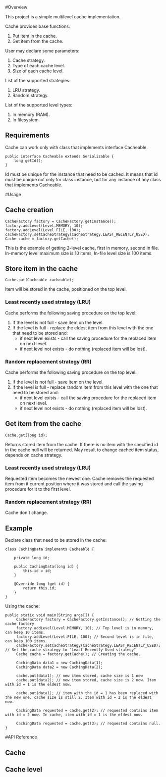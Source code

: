 
#Overview

This project is a simple multilevel cache implementation.

Cache provides base functions:

1. Put item in the cache.
2. Get item from the cache.

User may declare some parameters:

1. Cache strategy.
2. Type of each cache level.
3. Size of each cache level.

List of the supported strategies:

1. LRU strategy. 
2. Random strategy.

List of the supported level types:

1. In memory (RAM).
2. In filesystem.

## Requirements

Cache can work only with class that implements interface Cacheable.

    public interface Cacheable extends Serializable {
        long getId();
    }
    
Id must be unique for the instance that need to be cached. It means that id must be unique not only for class instance, but for any instance of any class that implements Cacheable.

#Usage

## Cache creation

    CacheFactory factory = CacheFactory.getInstance();
    factory.addLevel(Level.MEMORY, 10);
    factory.addLevel(Level.FILE, 100);
    cacheFactory.setCacheStrategy(CacheStrategy.LEAST_RECENTLY_USED);
    Cache cache = factory.getCache();
    
This is the example of getting 2-level cache, first in memory, second in file. In-memory level maximum size is 10 items, In-file level size is 100 items.

## Store item in the cache

    Cache.put(Cacheable cacheable);
    
Item will be stored in the cache, positioned on the top level.

### Least recently used strategy (LRU)

Cache performs the following saving procedure on the top level:

1. If the level is not full - save item on the level.
2. If the level is full - replace the eldest item from this level with the one that need to be stored and:
    * if next level exists - call the saving procedure for the replaced item on next level.
    * if next level not exists - do nothing (replaced item will be lost).

### Random replacement strategy (RR)

Cache performs the following saving procedure on the top level:

1. If the level is not full - save item on the level.
2. If the level is full - replace random item from this level with the one that need to be stored and:    
    * if next level exists - call the saving procedure for the replaced item on next level.
    * if next level not exists - do nothing (replaced item will be lost).

## Get item from the cache

    Cache.get(long id);
    
Returns stored item from the cache. If there is no item with the specified id in the cache null will be returned. May result to change cached item status, depends on cache strategy.
    
### Least recently used strategy (LRU)

Requested item becomes the newest one. Cache removes the requested item from it current position where it was stored and call the saving procedure for it to the first level.

### Random replacement strategy (RR)
    
Cache don't change. 
    
## Example

Declare class that need to be stored in the cache: 
    
    class CachingData implements Cacheable {
        
        private long id;
        
        public CachingData(long id) {
            this.id = id;
        }
        
        @Override long (get id) {
            return this.id;
        }
    }
    
Using the cache:

    public static void main(String args[]) {
         CacheFactory factory = CacheFactory.getInstance(); // Getting the cache factory
         factory.addLevel(Level.MEMORY, 10); // Top level is in memory, can keep 10 items.
         factory.addLevel(Level.FILE, 100); // Second level is in file, can keep 100 items.
         cacheFactory.setCacheStrategy(CacheStrategy.LEAST_RECENTLY_USED); // Set the cache strategy to "Least Recently Used strategy"
         Cache cache = factory.getCache(); // Creating the cache.
         
         CachingData data1 = new CachingData(1);
         CachingData data2 = new CachingData(2);
         
         cache.put(data1); // new item stored, cache size is 1 now
         cache.put(data2); // new item stored, cache size is 2 now. Item with id = 1 is the eldest now.
         
         cache.put(data1); // item with the id = 1 has been replaced with the new one, cache size is still 2. Item with id = 2 is the eldest now.
         
         CachingData requested = cache.get(2); // requested contains item with id = 2 now. In cache, item with id = 1 is the eldest now.
         
         CachingData requested = cache.get(3); // requested contains null.
    }

#API Reference

## Cache

## Cache level

